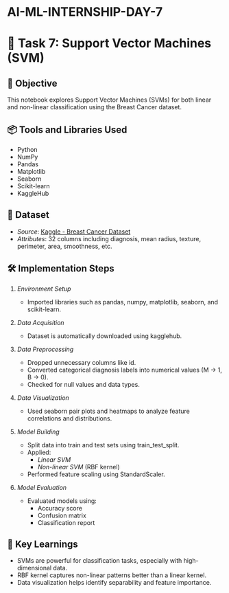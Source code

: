 # AI-ML-INTERNSHIP-DAY-7

# 🧠 Task 7: Support Vector Machines (SVM)

## 🎯 Objective
This notebook explores Support Vector Machines (SVMs) for both linear and non-linear classification using the Breast Cancer dataset.

## 📦 Tools and Libraries Used
- Python
- NumPy
- Pandas
- Matplotlib
- Seaborn
- Scikit-learn
- KaggleHub

## 📂 Dataset
- *Source*: [Kaggle - Breast Cancer Dataset](https://www.kaggle.com/datasets/yasserh/breast-cancer-dataset)
- *Attributes*: 32 columns including diagnosis, mean radius, texture, perimeter, area, smoothness, etc.

## 🛠 Implementation Steps

1. *Environment Setup*
    - Imported libraries such as pandas, numpy, matplotlib, seaborn, and scikit-learn.

2. *Data Acquisition*
    - Dataset is automatically downloaded using kagglehub.

3. *Data Preprocessing*
    - Dropped unnecessary columns like id.
    - Converted categorical diagnosis labels into numerical values (M → 1, B → 0).
    - Checked for null values and data types.

4. *Data Visualization*
    - Used seaborn pair plots and heatmaps to analyze feature correlations and distributions.

5. *Model Building*
    - Split data into train and test sets using train_test_split.
    - Applied:
      - *Linear SVM*
      - *Non-linear SVM* (RBF kernel)
    - Performed feature scaling using StandardScaler.

6. *Model Evaluation*
    - Evaluated models using:
      - Accuracy score
      - Confusion matrix
      - Classification report


## 📌 Key Learnings
- SVMs are powerful for classification tasks, especially with high-dimensional data.
- RBF kernel captures non-linear patterns better than a linear kernel.
- Data visualization helps identify separability and feature importance.
